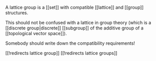 
A lattice group is a [[set]] with compatible [[lattice]] and [[group]] structures.

This should not be confused with a lattice in group theory (which is a [[discrete group|discrete]] [[subgroup]] of the additive group of a [[topological vector space]]).

Somebody should write down the compatibility requirements!


[[!redirects lattice group]]
[[!redirects lattice groups]]
